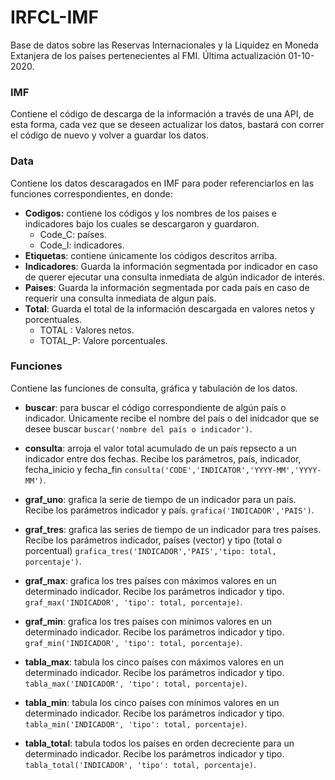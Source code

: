 # IRFCL-IMF
Base de datos sobre las Reservas Internacionales y la Liquidez en Moneda Extanjera de los países pertenecientes al FMI. Última actualización 01-10-2020.

### IMF 
Contiene el código de descarga de la información a través de una API, de esta forma, cada vez que se deseen actualizar los datos, bastará con correr el código de nuevo y volver a guardar los datos.

### Data
Contiene los datos descaragados en IMF para poder referenciarlos en las funciones correspondientes, en donde: <br />
- **Codigos:** contiene los códigos y los nombres de los paises e indicadores bajo los cuales se descargaron y guardaron.<br />
  - Code_C: países.<br />
  - Code_I: indicadores.<br />
- **Etiquetas**: contiene únicamente los códigos descritos arriba.<br />
- **Indicadores**: Guarda la información segmentada por indicador en caso de querer ejecutar una consulta inmediata de algún indicador de interés.<br />
- **Paises**: Guarda la información segmentada por cada país en caso de requerir una consulta inmediata de algun país. <br />
- **Total**: Guarda el total de la información descargada en valores netos y porcentuales. <br />
  - TOTAL : Valores netos. <br />
  - TOTAL_P: Valore porcentuales. <br /> 

### Funciones
Contiene las funciones de consulta, gráfica y tabulación de los datos. <br />
- **buscar**: para buscar el código correspondiente de algún país o indicador. Únicamente recibe el nombre del país o del inidcador que se desee buscar `buscar('nombre del país o indicador')`.<br />

- **consulta**: arroja el valor total acumulado de un país repsecto a un indicador entre dos fechas. Recibe los parámetros, país, indicador, fecha_inicio y fecha_fin `consulta('CODE','INDICATOR','YYYY-MM','YYYY-MM')`.<br />

- **graf_uno**: grafica la serie de tiempo de un indicador para un país. Recibe los parámetros indicador y país. `grafica('INDICADOR','PAIS')`.<br />

- **graf_tres**: grafica las series de tiempo de un indicador para tres países. Recibe los parámetros indicador, países (vector) y tipo (total o porcentual) `grafica_tres('INDICADOR','PAIS','tipo: total, porcentaje')`.<br />

- **graf_max**: grafica los tres países con máximos valores en un determinado indicador. Recibe los parámetros indicador y tipo. `graf_max('INDICADOR', 'tipo': total, porcentaje)`.<br />

- **graf_min**: grafica los tres países con mínimos valores en un determinado indicador. Recibe los parámetros indicador y tipo. `graf_min('INDICADOR', 'tipo': total, porcentaje)`.<br />

- **tabla_max**: tabula los cinco países con máximos valores en un determinado indicador. Recibe los parámetros indicador y tipo. `tabla_max('INDICADOR', 'tipo': total, porcentaje)`.<br />

- **tabla_min**: tabula los cinco países con mínimos valores en un determinado indicador. Recibe los parámetros indicador y tipo. `tabla_min('INDICADOR', 'tipo': total, porcentaje)`.<br />

- **tabla_total**: tabula todos los países en orden decreciente para un determinado indicador. Recibe los parámetros indicador y tipo. `tabla_total('INDICADOR', 'tipo': total, porcentaje)`.<br />
